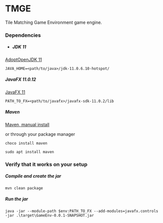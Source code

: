 # TMGE

Tile Matching Game Environment game engine.

### Dependencies

- ##### JDK 11

[AdoptOpenJDK 11](https://adoptopenjdk.net/?variant=openjdk11)

```JAVA_HOME=<path/to/java>/jdk-11.0.6.10-hotspot/```

##### JavaFX 11.0.12

[JavaFX 11](https://gluonhq.com/products/javafx/)

```PATH_TO_FX=<path/to/javafx>/javafx-sdk-11.0.2/lib```

##### Maven

[Maven, manual install](https://maven.apache.org/install.html)

or through your package manager

```choco install maven```

```sudo apt install maven``` 


### Verify that it works on your setup

##### Compile and create the jar	

```mvn clean package```

##### Run the jar

```java -jar --module-path $env:PATH_TO_FX --add-modules=javafx.controls -jar .\target\GameEnv-0.0.1-SNAPSHOT.jar```
